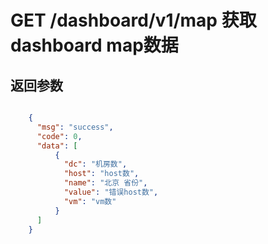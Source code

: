 # GET /dashboard/v1/map 获取dashboard map数据


## 返回参数
```json

	{
	  "msg": "success",
	  "code": 0,
	  "data": [
          {
            "dc": "机房数",
            "host": "host数",
            "name": "北京 省份",
            "value": "错误host数",
            "vm": "vm数"
          } 
	  ]
    }

```
